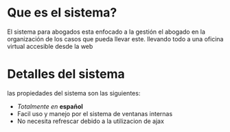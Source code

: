 # Que es el sistema? #

El sistema para abogados esta enfocado a la gestión el abogado en la organización de los casos que pueda llevar este. llevando todo a una oficina virtual accesible desde la web


# Detalles del sistema #

las propiedades del sistema son las siguientes:
  * _Totalmente en_ **español**
  * Facil uso y manejo por el sistema de ventanas internas
  * No necesita refrescar debido a la utilizacion de ajax